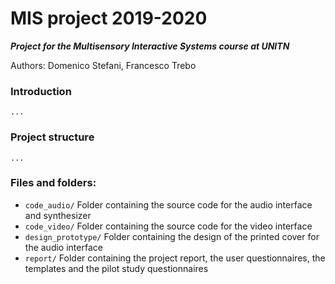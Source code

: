 # MIS project 2019-2020
___Project for the Multisensory Interactive Systems course at UNITN___ 

Authors: Domenico Stefani, Francesco Trebo 

### Introduction ###
`...`

### Project structure ###
`...`

### Files and folders: ###
- `code_audio/`  Folder containing the source code for the audio interface and synthesizer
- `code_video/`  Folder containing the source code for the video interface
- `design_prototype/`     Folder containing the design of the printed cover for the audio interface
- `report/`     Folder containing the project report, the user questionnaires, the templates and the pilot study questionnaires
  
